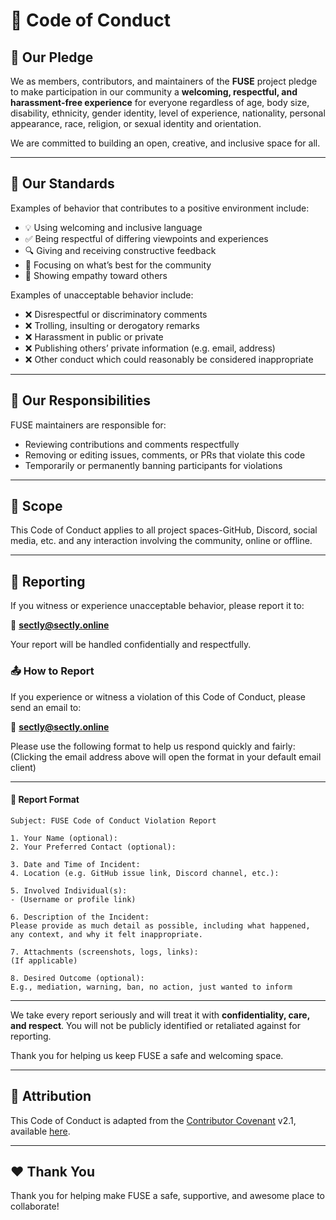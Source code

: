 # 📜 Code of Conduct

## 💬 Our Pledge

We as members, contributors, and maintainers of the **FUSE** project pledge to make participation in our community a **welcoming, respectful, and harassment-free experience** for everyone regardless of age, body size, disability, ethnicity, gender identity, level of experience, nationality, personal appearance, race, religion, or sexual identity and orientation.

We are committed to building an open, creative, and inclusive space for all.

---

## 🤝 Our Standards

Examples of behavior that contributes to a positive environment include:

- 💡 Using welcoming and inclusive language
- ✅ Being respectful of differing viewpoints and experiences
- 🔍 Giving and receiving constructive feedback
- 🧠 Focusing on what’s best for the community
- 🙏 Showing empathy toward others

Examples of unacceptable behavior include:

- ❌ Disrespectful or discriminatory comments
- ❌ Trolling, insulting or derogatory remarks
- ❌ Harassment in public or private
- ❌ Publishing others’ private information (e.g. email, address)
- ❌ Other conduct which could reasonably be considered inappropriate

---

## 🧭 Our Responsibilities

FUSE maintainers are responsible for:

- Reviewing contributions and comments respectfully
- Removing or editing issues, comments, or PRs that violate this code
- Temporarily or permanently banning participants for violations

---

## 📝 Scope

This Code of Conduct applies to all project spaces-GitHub, Discord, social media, etc. and any interaction involving the community, online or offline.

---

## 🚨 Reporting

If you witness or experience unacceptable behavior, please report it to:

📧 **sectly@sectly.online**

Your report will be handled confidentially and respectfully.

### 📤 How to Report

If you experience or witness a violation of this Code of Conduct, please send an email to:

📧 **[sectly@sectly.online](mailto:sectly@sectly.online?subject=FUSE%20Code%20of%20Conduct%20Violation%20Report&body=1.%20Your%20Name%20(optional):%0A2.%20Your%20Preferred%20Contact%20(optional):%0A%0A3.%20Date%20and%20Time%20of%20Incident:%0A4.%20Location%20(e.g.%20GitHub%20issue%20link,%20Discord%20channel,%20etc.):%0A%0A5.%20Involved%20Individual(s):%0A-%20(Username%20or%20profile%20link)%0A%0A6.%20Description%20of%20the%20Incident:%0APlease%20provide%20as%20much%20detail%20as%20possible,%20including%20what%20happened,%20any%20context,%20and%20why%20it%20felt%20inappropriate.%0A%0A7.%20Attachments%20(screenshots,%20logs,%20links):%0A(If%20applicable)%0A%0A8.%20Desired%20Outcome%20(optional):%0AE.g.,%20mediation,%20warning,%20ban,%20no%20action,%20just%20wanted%20to%20inform)**

Please use the following format to help us respond quickly and fairly: (Clicking the email address above will open the format in your default email client)

---

#### 📝 Report Format

```
Subject: FUSE Code of Conduct Violation Report

1. Your Name (optional):
2. Your Preferred Contact (optional):

3. Date and Time of Incident:
4. Location (e.g. GitHub issue link, Discord channel, etc.):

5. Involved Individual(s):
- (Username or profile link)

6. Description of the Incident:
Please provide as much detail as possible, including what happened, any context, and why it felt inappropriate.

7. Attachments (screenshots, logs, links):
(If applicable)

8. Desired Outcome (optional):
E.g., mediation, warning, ban, no action, just wanted to inform
```

---

We take every report seriously and will treat it with **confidentiality, care, and respect**. You will not be publicly identified or retaliated against for reporting.

Thank you for helping us keep FUSE a safe and welcoming space.

---

## 📘 Attribution

This Code of Conduct is adapted from the [Contributor Covenant](https://www.contributor-covenant.org/) v2.1, available [here](https://www.contributor-covenant.org/version/2/1/code_of_conduct/).

---

## ❤️ Thank You

Thank you for helping make FUSE a safe, supportive, and awesome place to collaborate!